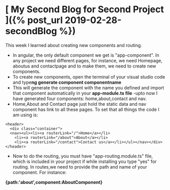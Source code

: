 # [ My Second Blog for Second Project ]({% post_url 2019-02-28-secondBlog %})
This week I learned about creating new components and routing.
- In angular, the only default component we get is "app-component". In any project we need different pages, for instance, we need Homepage, aboutus and contactpage and to make them, we need to create new components.
- To create new components, open the terminal of your visual studio code and type**ng generate component componentname**
- This will generate the component with the name you defined and import that component automatically in your **app-module.ts file**
-upto now I have generated four components: home,about,contact and nav.
- Home,About and Contact page just hold the static data and nav component has link to all these pages. To set that all things the code I am using is:

```
<header>
  <div class="container">
  <nav><ul><li><a routerLink="/">Home</a></li>
    <li><a routerLink="/about">About</a></li>
    <li><a routerLink="/contact">Contact us</a></li></ul></nav></div>
</header>
```
- Now to do the routing, you must have "app-routing.module.ts" file, which is included in your project if while installing you type "yes" for routing. In routes,we need to provide the path and name of your component. For instance:

**{path:'about',component:AboutComponent}**


